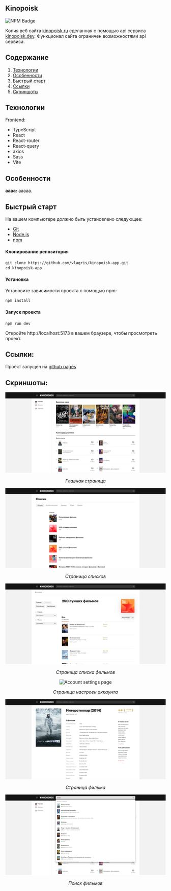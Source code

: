 ## Kinopoisk

<p>
    <img alt="NPM Badge" src="https://img.shields.io/badge/v10.2.3-green?label=npm&color=blue">
</p>

Копия веб сайта [kinopoisk.ru](https://www.kinopoisk.ru/) сделанная с помощью api сервиса [kinopoisk.dev](https://kinopoisk.dev/). Функционал сайта ограничен возможностями api сервиса.




## Содержание

1. [Технологии](#технологии)
2. [Особенности](#особенности)
3. [Быстрый старт](#быстрый-старт)
3. [Ссылки](#ссылки)
4. [Скриншоты](#скриншоты)



## Технологии
Frontend:
- TypeScript
- React
- React-router
- React-query
- axios
- Sass
- Vite



## Особенности

**аааа:** ааааа.



## Быстрый старт

На вашем компьютере должно быть установлено следующее:
- [Git](https://git-scm.com/)
- [Node.js](https://nodejs.org/en)
- [npm](https://www.npmjs.com/)

#### Клонирование репозитория
```
git clone https://github.com/vlagris/kinopoisk-app.git
cd kinopoisk-app
```

#### Установка
Установите зависимости проекта с помощью npm:
```
npm install
```

#### Запуск проекта
```
npm run dev
```
Откройте http://localhost:5173 в вашем браузере, чтобы просмотреть проект.



## Ссылки:

Проект запущен на [github pages](https://vlagris.github.io/kinopoisk-app/)



## Скриншоты:
<div align="center"> 
  <img alt="Home page" src="https://github.com/vlagris/kinopoisk-app/blob/main/screenshots/home-page.jpg">
  <p><i>Главная страница</i></p>
  <img alt="List collections page" src="https://github.com/vlagris/kinopoisk-app/blob/main/screenshots/list-collections.jpg">
  <p><i>Страница списков</i></p>
  <img alt="List movies page" src="https://github.com/vlagris/kinopoisk-app/blob/main/screenshots/list-movies.jpg">
  <p><i>Страница списка фильмов</i></p>
<img alt="Account settings page" src="https://github.com/vlagris/kinopoisk-app/blob/main/screenshots/account-settings.png">
  <p><i>Страница настроек аккаунта</i></p>
  <img alt="Movie page" src="https://github.com/vlagris/kinopoisk-app/blob/main/screenshots/movie-page.jpg">
  <p><i>Страница фильма</i></p>
  <img alt="Search" src="https://github.com/vlagris/kinopoisk-app/blob/main/screenshots/search.jpg">
  <p><i>Поиск фильмов</i></p>
</div>




